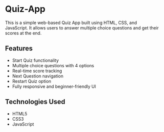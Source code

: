 # Quiz-App

This is a simple web-based Quiz App built using HTML, CSS, and JavaScript. It allows users to answer multiple choice questions and get their scores at the end.

## Features

- Start Quiz functionality
- Multiple choice questions with 4 options
- Real-time score tracking
- Next Question navigation
- Restart Quiz option
- Fully responsive and beginner-friendly UI


## Technologies Used

- HTML5
- CSS3
- JavaScript